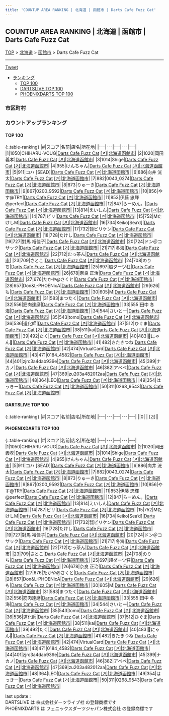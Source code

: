 ```yaml
---
title: 'COUNTUP AREA RANKING | 北海道 | 函館市 | Darts Cafe Fuzz Cat'
---
```

## COUNTUP AREA RANKING | 北海道 | 函館市 | Darts Cafe Fuzz Cat

[TOP](/darts/rank/) > [北海道](/darts/rank/北海道/) > [函館市](/darts/rank/北海道/函館市/) > Darts Cafe Fuzz Cat

___

<a href="https://twitter.com/share?ref_src=twsrc%5Etfw" data-text="COUNTUP AREA RANKING | 北海道函館市Darts Cafe Fuzz Cat" class="twitter-share-button" data-hashtags="DARTSLIVE,PHOENIXDARTS,darts,ダーツ" data-show-count="false">Tweet</a>

* [ランキング](#カウントアップランキング)
    * [TOP 100](#top-100)
    * [DARTSLIVE TOP 100](#dartslive-top-100)
    * [PHOENIXDARTS TOP 100](#phoenixdarts-top-100)

### 市区町村

<ul>

</ul>

### カウントアップランキング

#### TOP 100



{:.table-ranking}
|#|スコア|名前|店名|所在地|
|---|---|---|---|---|
|1|1050|<span class="rank-name-pd">CHIHARU-VOUG</span>|<a href="/darts/rank/shops/93755.html">Darts Cafe Fuzz Cat</a> <a href="https://vs.phoenixdarts.com/jp/shop/shopDetailInfo/s_93755?s_seq=93755">[↗]</a>|<a href="/darts/rank/北海道/函館市">北海道函館市</a>|
|2|1020|<span class="rank-name-pd"><span class="pro-icon-pd"></span>岡田 義孝</span>|<a href="/darts/rank/shops/93755.html">Darts Cafe Fuzz Cat</a> <a href="https://vs.phoenixdarts.com/jp/shop/shopDetailInfo/s_93755?s_seq=93755">[↗]</a>|<a href="/darts/rank/北海道/函館市">北海道函館市</a>|
|3|1014|<span class="rank-name-pd">Shige</span>|<a href="/darts/rank/shops/93755.html">Darts Cafe Fuzz Cat</a> <a href="https://vs.phoenixdarts.com/jp/shop/shopDetailInfo/s_93755?s_seq=93755">[↗]</a>|<a href="/darts/rank/北海道/函館市">北海道函館市</a>|
|4|955|<span class="rank-name-pd">けんちゃん</span>|<a href="/darts/rank/shops/93755.html">Darts Cafe Fuzz Cat</a> <a href="https://vs.phoenixdarts.com/jp/shop/shopDetailInfo/s_93755?s_seq=93755">[↗]</a>|<a href="/darts/rank/北海道/函館市">北海道函館市</a>|
|5|911|<span class="rank-name-pd">コハ   [SEAD]</span>|<a href="/darts/rank/shops/93755.html">Darts Cafe Fuzz Cat</a> <a href="https://vs.phoenixdarts.com/jp/shop/shopDetailInfo/s_93755?s_seq=93755">[↗]</a>|<a href="/darts/rank/北海道/函館市">北海道函館市</a>|
|6|886|<span class="rank-name-pd"><span class="pro-icon-pd"></span>向井 洸太</span>|<a href="/darts/rank/shops/93755.html">Darts Cafe Fuzz Cat</a> <a href="https://vs.phoenixdarts.com/jp/shop/shopDetailInfo/s_93755?s_seq=93755">[↗]</a>|<a href="/darts/rank/北海道/函館市">北海道函館市</a>|
|7|882|<span class="rank-name-pd">0043_0274</span>|<a href="/darts/rank/shops/93755.html">Darts Cafe Fuzz Cat</a> <a href="https://vs.phoenixdarts.com/jp/shop/shopDetailInfo/s_93755?s_seq=93755">[↗]</a>|<a href="/darts/rank/北海道/函館市">北海道函館市</a>|
|8|873|<span class="rank-name-pd">りゅーき</span>|<a href="/darts/rank/shops/93755.html">Darts Cafe Fuzz Cat</a> <a href="https://vs.phoenixdarts.com/jp/shop/shopDetailInfo/s_93755?s_seq=93755">[↗]</a>|<a href="/darts/rank/北海道/函館市">北海道函館市</a>|
|9|867|<span class="rank-name-pd">0200_9592</span>|<a href="/darts/rank/shops/93755.html">Darts Cafe Fuzz Cat</a> <a href="https://vs.phoenixdarts.com/jp/shop/shopDetailInfo/s_93755?s_seq=93755">[↗]</a>|<a href="/darts/rank/北海道/函館市">北海道函館市</a>|
|10|856|<span class="rank-name-pd">やす@TRY</span>|<a href="/darts/rank/shops/93755.html">Darts Cafe Fuzz Cat</a> <a href="https://vs.phoenixdarts.com/jp/shop/shopDetailInfo/s_93755?s_seq=93755">[↗]</a>|<a href="/darts/rank/北海道/函館市">北海道函館市</a>|
|11|853|<span class="rank-name-pd">伊藤 忠輝@perfect</span>|<a href="/darts/rank/shops/93755.html">Darts Cafe Fuzz Cat</a> <a href="https://vs.phoenixdarts.com/jp/shop/shopDetailInfo/s_93755?s_seq=93755">[↗]</a>|<a href="/darts/rank/北海道/函館市">北海道函館市</a>|
|12|847|<span class="rank-name-pd">らーめん。</span>|<a href="/darts/rank/shops/93755.html">Darts Cafe Fuzz Cat</a> <a href="https://vs.phoenixdarts.com/jp/shop/shopDetailInfo/s_93755?s_seq=93755">[↗]</a>|<a href="/darts/rank/北海道/函館市">北海道函館市</a>|
|13|814|<span class="rank-name-pd">えいしん</span>|<a href="/darts/rank/shops/93755.html">Darts Cafe Fuzz Cat</a> <a href="https://vs.phoenixdarts.com/jp/shop/shopDetailInfo/s_93755?s_seq=93755">[↗]</a>|<a href="/darts/rank/北海道/函館市">北海道函館市</a>|
|14|787|<span class="rank-name-pd">ビリ</span>|<a href="/darts/rank/shops/93755.html">Darts Cafe Fuzz Cat</a> <a href="https://vs.phoenixdarts.com/jp/shop/shopDetailInfo/s_93755?s_seq=93755">[↗]</a>|<a href="/darts/rank/北海道/函館市">北海道函館市</a>|
|15|752|<span class="rank-name-pd">MたけしM</span>|<a href="/darts/rank/shops/93755.html">Darts Cafe Fuzz Cat</a> <a href="https://vs.phoenixdarts.com/jp/shop/shopDetailInfo/s_93755?s_seq=93755">[↗]</a>|<a href="/darts/rank/北海道/函館市">北海道函館市</a>|
|16|734|<span class="rank-name-pd">Keiko[Sea’d]</span>|<a href="/darts/rank/shops/93755.html">Darts Cafe Fuzz Cat</a> <a href="https://vs.phoenixdarts.com/jp/shop/shopDetailInfo/s_93755?s_seq=93755">[↗]</a>|<a href="/darts/rank/北海道/函館市">北海道函館市</a>|
|17|732|<span class="rank-name-pd">㍿ビリケン</span>|<a href="/darts/rank/shops/93755.html">Darts Cafe Fuzz Cat</a> <a href="https://vs.phoenixdarts.com/jp/shop/shopDetailInfo/s_93755?s_seq=93755">[↗]</a>|<a href="/darts/rank/北海道/函館市">北海道函館市</a>|
|18|728|<span class="rank-name-pd">たけし</span>|<a href="/darts/rank/shops/93755.html">Darts Cafe Fuzz Cat</a> <a href="https://vs.phoenixdarts.com/jp/shop/shopDetailInfo/s_93755?s_seq=93755">[↗]</a>|<a href="/darts/rank/北海道/函館市">北海道函館市</a>|
|19|727|<span class="rank-name-pd"><span class="pro-icon-pd"></span>對馬 裕佳子</span>|<a href="/darts/rank/shops/93755.html">Darts Cafe Fuzz Cat</a> <a href="https://vs.phoenixdarts.com/jp/shop/shopDetailInfo/s_93755?s_seq=93755">[↗]</a>|<a href="/darts/rank/北海道/函館市">北海道函館市</a>|
|20|724|<span class="rank-name-pd">ドン＠コサック</span>|<a href="/darts/rank/shops/93755.html">Darts Cafe Fuzz Cat</a> <a href="https://vs.phoenixdarts.com/jp/shop/shopDetailInfo/s_93755?s_seq=93755">[↗]</a>|<a href="/darts/rank/北海道/函館市">北海道函館市</a>|
|21|717|<span class="rank-name-pd">冬海</span>|<a href="/darts/rank/shops/93755.html">Darts Cafe Fuzz Cat</a> <a href="https://vs.phoenixdarts.com/jp/shop/shopDetailInfo/s_93755?s_seq=93755">[↗]</a>|<a href="/darts/rank/北海道/函館市">北海道函館市</a>|
|22|712|<span class="rank-name-pd">むっ茶ん</span>|<a href="/darts/rank/shops/93755.html">Darts Cafe Fuzz Cat</a> <a href="https://vs.phoenixdarts.com/jp/shop/shopDetailInfo/s_93755?s_seq=93755">[↗]</a>|<a href="/darts/rank/北海道/函館市">北海道函館市</a>|
|23|709|<span class="rank-name-pd">さとこ</span>|<a href="/darts/rank/shops/93755.html">Darts Cafe Fuzz Cat</a> <a href="https://vs.phoenixdarts.com/jp/shop/shopDetailInfo/s_93755?s_seq=93755">[↗]</a>|<a href="/darts/rank/北海道/函館市">北海道函館市</a>|
|24|708|<span class="rank-name-pd">のりち</span>|<a href="/darts/rank/shops/93755.html">Darts Cafe Fuzz Cat</a> <a href="https://vs.phoenixdarts.com/jp/shop/shopDetailInfo/s_93755?s_seq=93755">[↗]</a>|<a href="/darts/rank/北海道/函館市">北海道函館市</a>|
|25|697|<span class="rank-name-pd">超ダーツ狂</span>|<a href="/darts/rank/shops/93755.html">Darts Cafe Fuzz Cat</a> <a href="https://vs.phoenixdarts.com/jp/shop/shopDetailInfo/s_93755?s_seq=93755">[↗]</a>|<a href="/darts/rank/北海道/函館市">北海道函館市</a>|
|26|678|<span class="rank-name-pd">奈良 正治</span>|<a href="/darts/rank/shops/93755.html">Darts Cafe Fuzz Cat</a> <a href="https://vs.phoenixdarts.com/jp/shop/shopDetailInfo/s_93755?s_seq=93755">[↗]</a>|<a href="/darts/rank/北海道/函館市">北海道函館市</a>|
|27|676|<span class="rank-name-pd">たかや@さくと</span>|<a href="/darts/rank/shops/93755.html">Darts Cafe Fuzz Cat</a> <a href="https://vs.phoenixdarts.com/jp/shop/shopDetailInfo/s_93755?s_seq=93755">[↗]</a>|<a href="/darts/rank/北海道/函館市">北海道函館市</a>|
|28|657|<span class="rank-name-pd">Don&amp;L-PHOENicA</span>|<a href="/darts/rank/shops/93755.html">Darts Cafe Fuzz Cat</a> <a href="https://vs.phoenixdarts.com/jp/shop/shopDetailInfo/s_93755?s_seq=93755">[↗]</a>|<a href="/darts/rank/北海道/函館市">北海道函館市</a>|
|29|626|<span class="rank-name-pd">も</span>|<a href="/darts/rank/shops/93755.html">Darts Cafe Fuzz Cat</a> <a href="https://vs.phoenixdarts.com/jp/shop/shopDetailInfo/s_93755?s_seq=93755">[↗]</a>|<a href="/darts/rank/北海道/函館市">北海道函館市</a>|
|30|605|<span class="rank-name-pd">M</span>|<a href="/darts/rank/shops/93755.html">Darts Cafe Fuzz Cat</a> <a href="https://vs.phoenixdarts.com/jp/shop/shopDetailInfo/s_93755?s_seq=93755">[↗]</a>|<a href="/darts/rank/北海道/函館市">北海道函館市</a>|
|31|583|<span class="rank-name-pd">まつたく</span>|<a href="/darts/rank/shops/93755.html">Darts Cafe Fuzz Cat</a> <a href="https://vs.phoenixdarts.com/jp/shop/shopDetailInfo/s_93755?s_seq=93755">[↗]</a>|<a href="/darts/rank/北海道/函館市">北海道函館市</a>|
|32|556|<span class="rank-name-pd">筋肉達磨</span>|<a href="/darts/rank/shops/93755.html">Darts Cafe Fuzz Cat</a> <a href="https://vs.phoenixdarts.com/jp/shop/shopDetailInfo/s_93755?s_seq=93755">[↗]</a>|<a href="/darts/rank/北海道/函館市">北海道函館市</a>|
|33|555|<span class="rank-name-pd"><span class="pro-icon-pd"></span>田中 冬海</span>|<a href="/darts/rank/shops/93755.html">Darts Cafe Fuzz Cat</a> <a href="https://vs.phoenixdarts.com/jp/shop/shopDetailInfo/s_93755?s_seq=93755">[↗]</a>|<a href="/darts/rank/北海道/函館市">北海道函館市</a>|
|34|544|<span class="rank-name-pd">さいとー</span>|<a href="/darts/rank/shops/93755.html">Darts Cafe Fuzz Cat</a> <a href="https://vs.phoenixdarts.com/jp/shop/shopDetailInfo/s_93755?s_seq=93755">[↗]</a>|<a href="/darts/rank/北海道/函館市">北海道函館市</a>|
|35|543|<span class="rank-name-pd">tomo</span>|<a href="/darts/rank/shops/93755.html">Darts Cafe Fuzz Cat</a> <a href="https://vs.phoenixdarts.com/jp/shop/shopDetailInfo/s_93755?s_seq=93755">[↗]</a>|<a href="/darts/rank/北海道/函館市">北海道函館市</a>|
|36|536|<span class="rank-name-pd">道化師</span>|<a href="/darts/rank/shops/93755.html">Darts Cafe Fuzz Cat</a> <a href="https://vs.phoenixdarts.com/jp/shop/shopDetailInfo/s_93755?s_seq=93755">[↗]</a>|<a href="/darts/rank/北海道/函館市">北海道函館市</a>|
|37|512|<span class="rank-name-pd">ひぐま</span>|<a href="/darts/rank/shops/93755.html">Darts Cafe Fuzz Cat</a> <a href="https://vs.phoenixdarts.com/jp/shop/shopDetailInfo/s_93755?s_seq=93755">[↗]</a>|<a href="/darts/rank/北海道/函館市">北海道函館市</a>|
|38|511|<span class="rank-name-pd">kai</span>|<a href="/darts/rank/shops/93755.html">Darts Cafe Fuzz Cat</a> <a href="https://vs.phoenixdarts.com/jp/shop/shopDetailInfo/s_93755?s_seq=93755">[↗]</a>|<a href="/darts/rank/北海道/函館市">北海道函館市</a>|
|39|492|<span class="rank-name-pd">たく</span>|<a href="/darts/rank/shops/93755.html">Darts Cafe Fuzz Cat</a> <a href="https://vs.phoenixdarts.com/jp/shop/shopDetailInfo/s_93755?s_seq=93755">[↗]</a>|<a href="/darts/rank/北海道/函館市">北海道函館市</a>|
|40|483|<span class="rank-name-pd">🐾にゃん🐾</span>|<a href="/darts/rank/shops/93755.html">Darts Cafe Fuzz Cat</a> <a href="https://vs.phoenixdarts.com/jp/shop/shopDetailInfo/s_93755?s_seq=93755">[↗]</a>|<a href="/darts/rank/北海道/函館市">北海道函館市</a>|
|41|482|<span class="rank-name-pd">きたきつね</span>|<a href="/darts/rank/shops/93755.html">Darts Cafe Fuzz Cat</a> <a href="https://vs.phoenixdarts.com/jp/shop/shopDetailInfo/s_93755?s_seq=93755">[↗]</a>|<a href="/darts/rank/北海道/函館市">北海道函館市</a>|
|42|474|<span class="rank-name-pd">VirtualCard</span>|<a href="/darts/rank/shops/93755.html">Darts Cafe Fuzz Cat</a> <a href="https://vs.phoenixdarts.com/jp/shop/shopDetailInfo/s_93755?s_seq=93755">[↗]</a>|<a href="/darts/rank/北海道/函館市">北海道函館市</a>|
|43|471|<span class="rank-name-pd">0184_4582</span>|<a href="/darts/rank/shops/93755.html">Darts Cafe Fuzz Cat</a> <a href="https://vs.phoenixdarts.com/jp/shop/shopDetailInfo/s_93755?s_seq=93755">[↗]</a>|<a href="/darts/rank/北海道/函館市">北海道函館市</a>|
|44|401|<span class="rank-name-pd">zjrc3a4dab939e</span>|<a href="/darts/rank/shops/93755.html">Darts Cafe Fuzz Cat</a> <a href="https://vs.phoenixdarts.com/jp/shop/shopDetailInfo/s_93755?s_seq=93755">[↗]</a>|<a href="/darts/rank/北海道/函館市">北海道函館市</a>|
|45|399|<span class="rank-name-pd">ナカノ</span>|<a href="/darts/rank/shops/93755.html">Darts Cafe Fuzz Cat</a> <a href="https://vs.phoenixdarts.com/jp/shop/shopDetailInfo/s_93755?s_seq=93755">[↗]</a>|<a href="/darts/rank/北海道/函館市">北海道函館市</a>|
|46|382|<span class="rank-name-pd">アベベ</span>|<a href="/darts/rank/shops/93755.html">Darts Cafe Fuzz Cat</a> <a href="https://vs.phoenixdarts.com/jp/shop/shopDetailInfo/s_93755?s_seq=93755">[↗]</a>|<a href="/darts/rank/北海道/函館市">北海道函館市</a>|
|47|369|<span class="rank-name-pd">zu203a482012aa</span>|<a href="/darts/rank/shops/93755.html">Darts Cafe Fuzz Cat</a> <a href="https://vs.phoenixdarts.com/jp/shop/shopDetailInfo/s_93755?s_seq=93755">[↗]</a>|<a href="/darts/rank/北海道/函館市">北海道函館市</a>|
|48|364|<span class="rank-name-pd">LEO</span>|<a href="/darts/rank/shops/93755.html">Darts Cafe Fuzz Cat</a> <a href="https://vs.phoenixdarts.com/jp/shop/shopDetailInfo/s_93755?s_seq=93755">[↗]</a>|<a href="/darts/rank/北海道/函館市">北海道函館市</a>|
|49|354|<span class="rank-name-pd">はっきー</span>|<a href="/darts/rank/shops/93755.html">Darts Cafe Fuzz Cat</a> <a href="https://vs.phoenixdarts.com/jp/shop/shopDetailInfo/s_93755?s_seq=93755">[↗]</a>|<a href="/darts/rank/北海道/函館市">北海道函館市</a>|
|50|311|<span class="rank-name-pd">0268_9543</span>|<a href="/darts/rank/shops/93755.html">Darts Cafe Fuzz Cat</a> <a href="https://vs.phoenixdarts.com/jp/shop/shopDetailInfo/s_93755?s_seq=93755">[↗]</a>|<a href="/darts/rank/北海道/函館市">北海道函館市</a>|


#### DARTSLIVE TOP 100



{:.table-ranking}
|#|スコア|名前|店名|所在地|
|---|---|---|---|---|
||0|<span class="rank-name-dl"> </span>|<a href="/darts/rank/shops/.html"></a> <a href="">[↗]</a>|<a href="/darts/rank//"></a>|


#### PHOENIXDARTS TOP 100



{:.table-ranking}
|#|スコア|名前|店名|所在地|
|---|---|---|---|---|
|1|1050|<span class="rank-name-pd">CHIHARU-VOUG</span>|<a href="/darts/rank/shops/93755.html">Darts Cafe Fuzz Cat</a> <a href="https://vs.phoenixdarts.com/jp/shop/shopDetailInfo/s_93755?s_seq=93755">[↗]</a>|<a href="/darts/rank/北海道/函館市">北海道函館市</a>|
|2|1020|<span class="rank-name-pd"><span class="pro-icon-pd"></span>岡田 義孝</span>|<a href="/darts/rank/shops/93755.html">Darts Cafe Fuzz Cat</a> <a href="https://vs.phoenixdarts.com/jp/shop/shopDetailInfo/s_93755?s_seq=93755">[↗]</a>|<a href="/darts/rank/北海道/函館市">北海道函館市</a>|
|3|1014|<span class="rank-name-pd">Shige</span>|<a href="/darts/rank/shops/93755.html">Darts Cafe Fuzz Cat</a> <a href="https://vs.phoenixdarts.com/jp/shop/shopDetailInfo/s_93755?s_seq=93755">[↗]</a>|<a href="/darts/rank/北海道/函館市">北海道函館市</a>|
|4|955|<span class="rank-name-pd">けんちゃん</span>|<a href="/darts/rank/shops/93755.html">Darts Cafe Fuzz Cat</a> <a href="https://vs.phoenixdarts.com/jp/shop/shopDetailInfo/s_93755?s_seq=93755">[↗]</a>|<a href="/darts/rank/北海道/函館市">北海道函館市</a>|
|5|911|<span class="rank-name-pd">コハ   [SEAD]</span>|<a href="/darts/rank/shops/93755.html">Darts Cafe Fuzz Cat</a> <a href="https://vs.phoenixdarts.com/jp/shop/shopDetailInfo/s_93755?s_seq=93755">[↗]</a>|<a href="/darts/rank/北海道/函館市">北海道函館市</a>|
|6|886|<span class="rank-name-pd"><span class="pro-icon-pd"></span>向井 洸太</span>|<a href="/darts/rank/shops/93755.html">Darts Cafe Fuzz Cat</a> <a href="https://vs.phoenixdarts.com/jp/shop/shopDetailInfo/s_93755?s_seq=93755">[↗]</a>|<a href="/darts/rank/北海道/函館市">北海道函館市</a>|
|7|882|<span class="rank-name-pd">0043_0274</span>|<a href="/darts/rank/shops/93755.html">Darts Cafe Fuzz Cat</a> <a href="https://vs.phoenixdarts.com/jp/shop/shopDetailInfo/s_93755?s_seq=93755">[↗]</a>|<a href="/darts/rank/北海道/函館市">北海道函館市</a>|
|8|873|<span class="rank-name-pd">りゅーき</span>|<a href="/darts/rank/shops/93755.html">Darts Cafe Fuzz Cat</a> <a href="https://vs.phoenixdarts.com/jp/shop/shopDetailInfo/s_93755?s_seq=93755">[↗]</a>|<a href="/darts/rank/北海道/函館市">北海道函館市</a>|
|9|867|<span class="rank-name-pd">0200_9592</span>|<a href="/darts/rank/shops/93755.html">Darts Cafe Fuzz Cat</a> <a href="https://vs.phoenixdarts.com/jp/shop/shopDetailInfo/s_93755?s_seq=93755">[↗]</a>|<a href="/darts/rank/北海道/函館市">北海道函館市</a>|
|10|856|<span class="rank-name-pd">やす@TRY</span>|<a href="/darts/rank/shops/93755.html">Darts Cafe Fuzz Cat</a> <a href="https://vs.phoenixdarts.com/jp/shop/shopDetailInfo/s_93755?s_seq=93755">[↗]</a>|<a href="/darts/rank/北海道/函館市">北海道函館市</a>|
|11|853|<span class="rank-name-pd">伊藤 忠輝@perfect</span>|<a href="/darts/rank/shops/93755.html">Darts Cafe Fuzz Cat</a> <a href="https://vs.phoenixdarts.com/jp/shop/shopDetailInfo/s_93755?s_seq=93755">[↗]</a>|<a href="/darts/rank/北海道/函館市">北海道函館市</a>|
|12|847|<span class="rank-name-pd">らーめん。</span>|<a href="/darts/rank/shops/93755.html">Darts Cafe Fuzz Cat</a> <a href="https://vs.phoenixdarts.com/jp/shop/shopDetailInfo/s_93755?s_seq=93755">[↗]</a>|<a href="/darts/rank/北海道/函館市">北海道函館市</a>|
|13|814|<span class="rank-name-pd">えいしん</span>|<a href="/darts/rank/shops/93755.html">Darts Cafe Fuzz Cat</a> <a href="https://vs.phoenixdarts.com/jp/shop/shopDetailInfo/s_93755?s_seq=93755">[↗]</a>|<a href="/darts/rank/北海道/函館市">北海道函館市</a>|
|14|787|<span class="rank-name-pd">ビリ</span>|<a href="/darts/rank/shops/93755.html">Darts Cafe Fuzz Cat</a> <a href="https://vs.phoenixdarts.com/jp/shop/shopDetailInfo/s_93755?s_seq=93755">[↗]</a>|<a href="/darts/rank/北海道/函館市">北海道函館市</a>|
|15|752|<span class="rank-name-pd">MたけしM</span>|<a href="/darts/rank/shops/93755.html">Darts Cafe Fuzz Cat</a> <a href="https://vs.phoenixdarts.com/jp/shop/shopDetailInfo/s_93755?s_seq=93755">[↗]</a>|<a href="/darts/rank/北海道/函館市">北海道函館市</a>|
|16|734|<span class="rank-name-pd">Keiko[Sea’d]</span>|<a href="/darts/rank/shops/93755.html">Darts Cafe Fuzz Cat</a> <a href="https://vs.phoenixdarts.com/jp/shop/shopDetailInfo/s_93755?s_seq=93755">[↗]</a>|<a href="/darts/rank/北海道/函館市">北海道函館市</a>|
|17|732|<span class="rank-name-pd">㍿ビリケン</span>|<a href="/darts/rank/shops/93755.html">Darts Cafe Fuzz Cat</a> <a href="https://vs.phoenixdarts.com/jp/shop/shopDetailInfo/s_93755?s_seq=93755">[↗]</a>|<a href="/darts/rank/北海道/函館市">北海道函館市</a>|
|18|728|<span class="rank-name-pd">たけし</span>|<a href="/darts/rank/shops/93755.html">Darts Cafe Fuzz Cat</a> <a href="https://vs.phoenixdarts.com/jp/shop/shopDetailInfo/s_93755?s_seq=93755">[↗]</a>|<a href="/darts/rank/北海道/函館市">北海道函館市</a>|
|19|727|<span class="rank-name-pd"><span class="pro-icon-pd"></span>對馬 裕佳子</span>|<a href="/darts/rank/shops/93755.html">Darts Cafe Fuzz Cat</a> <a href="https://vs.phoenixdarts.com/jp/shop/shopDetailInfo/s_93755?s_seq=93755">[↗]</a>|<a href="/darts/rank/北海道/函館市">北海道函館市</a>|
|20|724|<span class="rank-name-pd">ドン＠コサック</span>|<a href="/darts/rank/shops/93755.html">Darts Cafe Fuzz Cat</a> <a href="https://vs.phoenixdarts.com/jp/shop/shopDetailInfo/s_93755?s_seq=93755">[↗]</a>|<a href="/darts/rank/北海道/函館市">北海道函館市</a>|
|21|717|<span class="rank-name-pd">冬海</span>|<a href="/darts/rank/shops/93755.html">Darts Cafe Fuzz Cat</a> <a href="https://vs.phoenixdarts.com/jp/shop/shopDetailInfo/s_93755?s_seq=93755">[↗]</a>|<a href="/darts/rank/北海道/函館市">北海道函館市</a>|
|22|712|<span class="rank-name-pd">むっ茶ん</span>|<a href="/darts/rank/shops/93755.html">Darts Cafe Fuzz Cat</a> <a href="https://vs.phoenixdarts.com/jp/shop/shopDetailInfo/s_93755?s_seq=93755">[↗]</a>|<a href="/darts/rank/北海道/函館市">北海道函館市</a>|
|23|709|<span class="rank-name-pd">さとこ</span>|<a href="/darts/rank/shops/93755.html">Darts Cafe Fuzz Cat</a> <a href="https://vs.phoenixdarts.com/jp/shop/shopDetailInfo/s_93755?s_seq=93755">[↗]</a>|<a href="/darts/rank/北海道/函館市">北海道函館市</a>|
|24|708|<span class="rank-name-pd">のりち</span>|<a href="/darts/rank/shops/93755.html">Darts Cafe Fuzz Cat</a> <a href="https://vs.phoenixdarts.com/jp/shop/shopDetailInfo/s_93755?s_seq=93755">[↗]</a>|<a href="/darts/rank/北海道/函館市">北海道函館市</a>|
|25|697|<span class="rank-name-pd">超ダーツ狂</span>|<a href="/darts/rank/shops/93755.html">Darts Cafe Fuzz Cat</a> <a href="https://vs.phoenixdarts.com/jp/shop/shopDetailInfo/s_93755?s_seq=93755">[↗]</a>|<a href="/darts/rank/北海道/函館市">北海道函館市</a>|
|26|678|<span class="rank-name-pd">奈良 正治</span>|<a href="/darts/rank/shops/93755.html">Darts Cafe Fuzz Cat</a> <a href="https://vs.phoenixdarts.com/jp/shop/shopDetailInfo/s_93755?s_seq=93755">[↗]</a>|<a href="/darts/rank/北海道/函館市">北海道函館市</a>|
|27|676|<span class="rank-name-pd">たかや@さくと</span>|<a href="/darts/rank/shops/93755.html">Darts Cafe Fuzz Cat</a> <a href="https://vs.phoenixdarts.com/jp/shop/shopDetailInfo/s_93755?s_seq=93755">[↗]</a>|<a href="/darts/rank/北海道/函館市">北海道函館市</a>|
|28|657|<span class="rank-name-pd">Don&amp;L-PHOENicA</span>|<a href="/darts/rank/shops/93755.html">Darts Cafe Fuzz Cat</a> <a href="https://vs.phoenixdarts.com/jp/shop/shopDetailInfo/s_93755?s_seq=93755">[↗]</a>|<a href="/darts/rank/北海道/函館市">北海道函館市</a>|
|29|626|<span class="rank-name-pd">も</span>|<a href="/darts/rank/shops/93755.html">Darts Cafe Fuzz Cat</a> <a href="https://vs.phoenixdarts.com/jp/shop/shopDetailInfo/s_93755?s_seq=93755">[↗]</a>|<a href="/darts/rank/北海道/函館市">北海道函館市</a>|
|30|605|<span class="rank-name-pd">M</span>|<a href="/darts/rank/shops/93755.html">Darts Cafe Fuzz Cat</a> <a href="https://vs.phoenixdarts.com/jp/shop/shopDetailInfo/s_93755?s_seq=93755">[↗]</a>|<a href="/darts/rank/北海道/函館市">北海道函館市</a>|
|31|583|<span class="rank-name-pd">まつたく</span>|<a href="/darts/rank/shops/93755.html">Darts Cafe Fuzz Cat</a> <a href="https://vs.phoenixdarts.com/jp/shop/shopDetailInfo/s_93755?s_seq=93755">[↗]</a>|<a href="/darts/rank/北海道/函館市">北海道函館市</a>|
|32|556|<span class="rank-name-pd">筋肉達磨</span>|<a href="/darts/rank/shops/93755.html">Darts Cafe Fuzz Cat</a> <a href="https://vs.phoenixdarts.com/jp/shop/shopDetailInfo/s_93755?s_seq=93755">[↗]</a>|<a href="/darts/rank/北海道/函館市">北海道函館市</a>|
|33|555|<span class="rank-name-pd"><span class="pro-icon-pd"></span>田中 冬海</span>|<a href="/darts/rank/shops/93755.html">Darts Cafe Fuzz Cat</a> <a href="https://vs.phoenixdarts.com/jp/shop/shopDetailInfo/s_93755?s_seq=93755">[↗]</a>|<a href="/darts/rank/北海道/函館市">北海道函館市</a>|
|34|544|<span class="rank-name-pd">さいとー</span>|<a href="/darts/rank/shops/93755.html">Darts Cafe Fuzz Cat</a> <a href="https://vs.phoenixdarts.com/jp/shop/shopDetailInfo/s_93755?s_seq=93755">[↗]</a>|<a href="/darts/rank/北海道/函館市">北海道函館市</a>|
|35|543|<span class="rank-name-pd">tomo</span>|<a href="/darts/rank/shops/93755.html">Darts Cafe Fuzz Cat</a> <a href="https://vs.phoenixdarts.com/jp/shop/shopDetailInfo/s_93755?s_seq=93755">[↗]</a>|<a href="/darts/rank/北海道/函館市">北海道函館市</a>|
|36|536|<span class="rank-name-pd">道化師</span>|<a href="/darts/rank/shops/93755.html">Darts Cafe Fuzz Cat</a> <a href="https://vs.phoenixdarts.com/jp/shop/shopDetailInfo/s_93755?s_seq=93755">[↗]</a>|<a href="/darts/rank/北海道/函館市">北海道函館市</a>|
|37|512|<span class="rank-name-pd">ひぐま</span>|<a href="/darts/rank/shops/93755.html">Darts Cafe Fuzz Cat</a> <a href="https://vs.phoenixdarts.com/jp/shop/shopDetailInfo/s_93755?s_seq=93755">[↗]</a>|<a href="/darts/rank/北海道/函館市">北海道函館市</a>|
|38|511|<span class="rank-name-pd">kai</span>|<a href="/darts/rank/shops/93755.html">Darts Cafe Fuzz Cat</a> <a href="https://vs.phoenixdarts.com/jp/shop/shopDetailInfo/s_93755?s_seq=93755">[↗]</a>|<a href="/darts/rank/北海道/函館市">北海道函館市</a>|
|39|492|<span class="rank-name-pd">たく</span>|<a href="/darts/rank/shops/93755.html">Darts Cafe Fuzz Cat</a> <a href="https://vs.phoenixdarts.com/jp/shop/shopDetailInfo/s_93755?s_seq=93755">[↗]</a>|<a href="/darts/rank/北海道/函館市">北海道函館市</a>|
|40|483|<span class="rank-name-pd">🐾にゃん🐾</span>|<a href="/darts/rank/shops/93755.html">Darts Cafe Fuzz Cat</a> <a href="https://vs.phoenixdarts.com/jp/shop/shopDetailInfo/s_93755?s_seq=93755">[↗]</a>|<a href="/darts/rank/北海道/函館市">北海道函館市</a>|
|41|482|<span class="rank-name-pd">きたきつね</span>|<a href="/darts/rank/shops/93755.html">Darts Cafe Fuzz Cat</a> <a href="https://vs.phoenixdarts.com/jp/shop/shopDetailInfo/s_93755?s_seq=93755">[↗]</a>|<a href="/darts/rank/北海道/函館市">北海道函館市</a>|
|42|474|<span class="rank-name-pd">VirtualCard</span>|<a href="/darts/rank/shops/93755.html">Darts Cafe Fuzz Cat</a> <a href="https://vs.phoenixdarts.com/jp/shop/shopDetailInfo/s_93755?s_seq=93755">[↗]</a>|<a href="/darts/rank/北海道/函館市">北海道函館市</a>|
|43|471|<span class="rank-name-pd">0184_4582</span>|<a href="/darts/rank/shops/93755.html">Darts Cafe Fuzz Cat</a> <a href="https://vs.phoenixdarts.com/jp/shop/shopDetailInfo/s_93755?s_seq=93755">[↗]</a>|<a href="/darts/rank/北海道/函館市">北海道函館市</a>|
|44|401|<span class="rank-name-pd">zjrc3a4dab939e</span>|<a href="/darts/rank/shops/93755.html">Darts Cafe Fuzz Cat</a> <a href="https://vs.phoenixdarts.com/jp/shop/shopDetailInfo/s_93755?s_seq=93755">[↗]</a>|<a href="/darts/rank/北海道/函館市">北海道函館市</a>|
|45|399|<span class="rank-name-pd">ナカノ</span>|<a href="/darts/rank/shops/93755.html">Darts Cafe Fuzz Cat</a> <a href="https://vs.phoenixdarts.com/jp/shop/shopDetailInfo/s_93755?s_seq=93755">[↗]</a>|<a href="/darts/rank/北海道/函館市">北海道函館市</a>|
|46|382|<span class="rank-name-pd">アベベ</span>|<a href="/darts/rank/shops/93755.html">Darts Cafe Fuzz Cat</a> <a href="https://vs.phoenixdarts.com/jp/shop/shopDetailInfo/s_93755?s_seq=93755">[↗]</a>|<a href="/darts/rank/北海道/函館市">北海道函館市</a>|
|47|369|<span class="rank-name-pd">zu203a482012aa</span>|<a href="/darts/rank/shops/93755.html">Darts Cafe Fuzz Cat</a> <a href="https://vs.phoenixdarts.com/jp/shop/shopDetailInfo/s_93755?s_seq=93755">[↗]</a>|<a href="/darts/rank/北海道/函館市">北海道函館市</a>|
|48|364|<span class="rank-name-pd">LEO</span>|<a href="/darts/rank/shops/93755.html">Darts Cafe Fuzz Cat</a> <a href="https://vs.phoenixdarts.com/jp/shop/shopDetailInfo/s_93755?s_seq=93755">[↗]</a>|<a href="/darts/rank/北海道/函館市">北海道函館市</a>|
|49|354|<span class="rank-name-pd">はっきー</span>|<a href="/darts/rank/shops/93755.html">Darts Cafe Fuzz Cat</a> <a href="https://vs.phoenixdarts.com/jp/shop/shopDetailInfo/s_93755?s_seq=93755">[↗]</a>|<a href="/darts/rank/北海道/函館市">北海道函館市</a>|
|50|311|<span class="rank-name-pd">0268_9543</span>|<a href="/darts/rank/shops/93755.html">Darts Cafe Fuzz Cat</a> <a href="https://vs.phoenixdarts.com/jp/shop/shopDetailInfo/s_93755?s_seq=93755">[↗]</a>|<a href="/darts/rank/北海道/函館市">北海道函館市</a>|


<div class="footer border-top border-gray-light mt-5 pt-3 text-right text-gray">
    last update : <span style="font-weight: italic" id="foot_last_modified"></span><br />
    DARTSLIVE は 株式会社ダーツライブ社 の登録商標です<br />
    PHOENIXDARTS は フェニックスダーツジャパン株式会社 の登録商標です<br />
</div>

<script src="https://cdnjs.cloudflare.com/ajax/libs/jquery.tablesorter/2.31.3/js/jquery.tablesorter.min.js" integrity="sha512-qzgd5cYSZcosqpzpn7zF2ZId8f/8CHmFKZ8j7mU4OUXTNRd5g+ZHBPsgKEwoqxCtdQvExE5LprwwPAgoicguNg==" crossorigin="anonymous" referrerpolicy="no-referrer"></script>
<link rel="stylesheet" href="https://cdnjs.cloudflare.com/ajax/libs/jquery.tablesorter/2.31.3/css/theme.default.min.css" integrity="sha512-wghhOJkjQX0Lh3NSWvNKeZ0ZpNn+SPVXX1Qyc9OCaogADktxrBiBdKGDoqVUOyhStvMBmJQ8ZdMHiR3wuEq8+w==" crossorigin="anonymous" referrerpolicy="no-referrer" />
<script>
$(function() {
    $(".table-ranking").tablesorter({sortList:[[0, 0]]});
    $("#foot_last_modified").text(formatDate(new Date(document.lastModified), 'yyyy-MM-dd HH:mm:ss'));
});
</script>

<script async src="https://platform.twitter.com/widgets.js" charset="utf-8"></script>